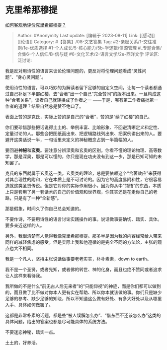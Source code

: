 # 克里希那穆提
[如何客观地评价克里希那穆提？](https://www.zhihu.com/question/28921457/answer/3108705347)

> Author: #Anonymity
> Last update: [编辑于 2023-08-11]
> Link: [[感动]] [[论语]]
> Category: #【答集】/08-文艺答集
> Tag: #2-亲密关系/1-交往准则/1e-优质选择 #1-个人成长/5-核心能力/5b-学逻辑/信源管理  #_专题合集/合集6-个人信仰/B-信与疑 #6-文化艺术/2-语言文学/2e-西洋文学 
> 评论区:
> 泛讨论:

我是反对用诗性的语言来谈论伦理问题的，更反对将伦理问题看成“灵性问题”、“身心灵问题”。

使用诗性的语言，可以巧妙的为解读者留下足够的自定义空间，让每一个读者都通过自己补足下半部红楼，去“合著”出一个自己“完全赞同”的版本出来。一旦构成这种“合著关系”，读者自己就转换成了作者之一 ——于是，哪有第二作者痛批第一作者的道理？结果自然总是赞不绝口了。

表面上赞的是克氏，实际上赞的是自己的“合著”，赞的是“续了红楼”的自己。

你们要珍惜那些把话说得土土的、举例丰富、比喻形象、不回避清晰定义和定性、定量讨论的人。那些会把图纸画出来、把逻辑路线列出来、把案例讲出来的人。要避开这类话说一半，一句话里未定义的神秘概念占到一半篇幅的人。

要回避**神秘**和**玄奥**。要注意分辨深奥和玄奥的区别。你看不懂的理论物理、高等数学，那是深奥，那是可以懂的，你只是现在功夫没有到这一步，那是已知可知的未知罢了。

克氏的东西就属于玄奥这一类。玄奥类的理论，总是要依赖这个“合著效应”来获得对其合理性的附和，它在本质上是不可讨论的。因为它的高度易附和性，它很容易造就这类圣贤传说。但是它对你的实际作用很小，因为你从中“领悟”的东西，本质上只是套用了另一套话术的自己的价值观和世界观，你其实还是在走你自己的老路，只是有了一种“全新感”。

那是假象，时间久了你自己总会知道的。

不要作诗，不要用诗性的语言讨论实践操作的事。说话做事要确切、踏实、具体。要多亲近这样的人。

另外，我很清楚有人觉得我像克里希那穆提。那多半是因为我的内容经常给人带来同样的减轻焦虑的感受。但是实际上我和他遵循的是完全不同的方法论，主张的观点也大不相同。

我是一个凡人，坚持主张说话做事要老老实实，朴朴素素，down to earth。

我不是一个圣贤，或者先知，或者佛的转世、神的化身，而且也绝不赞同或者追求让人这样来看待我。

我所做的不是什么“前无古人后无来者”的“只能仰视”的神迹，而是你们都可以做到的，而且做了比不做对你本人更有实在帮助、所以你本就该做的事。你们只是缺少足够的参考、缺少足够的知晓，所以不知道这么做有好处、有多大好处以及从哪里入手、具体如何做罢了。

这都是非常朴素的话题，都是些“被人误解怎么办”、“借东西不还该怎么办”这类的具体问题，给出的答案也都是尽可能具体的系统方法。

不要迷恋神秘，踏实一点。

土土的，好养活。
